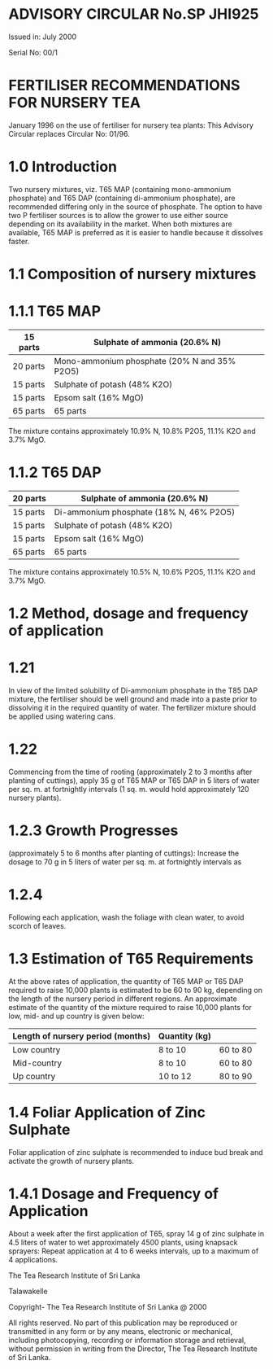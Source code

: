 # ADVISORY CIRCULAR No.SP JHI925

Issued in: July 2000

Serial No: 00/1

# FERTILISER RECOMMENDATIONS FOR NURSERY TEA

January 1996 on the use of fertiliser for nursery tea plants: This Advisory Circular replaces Circular No: 01/96.

# 1.0 Introduction

Two nursery mixtures, viz. T65 MAP (containing mono-ammonium phosphate) and T65 DAP (containing di-ammonium phosphate), are recommended differing only in the source of phosphate. The option to have two P fertiliser sources is to allow the grower to use either source depending on its availability in the market. When both mixtures are available, T65 MAP is preferred as it is easier to handle because it dissolves faster.

# 1.1 Composition of nursery mixtures

# 1.1.1 T65 MAP

|15 parts|Sulphate of ammonia (20.6% N)|
|---|---|
|20 parts|Mono-ammonium phosphate (20% N and 35% P2O5)|
|15 parts|Sulphate of potash (48% K2O)|
|15 parts|Epsom salt (16% MgO)|
|65 parts|65 parts|

The mixture contains approximately 10.9% N, 10.8% P2O5, 11.1% K2O and 3.7% MgO.

# 1.1.2 T65 DAP

|20 parts|Sulphate of ammonia (20.6% N)|
|---|---|
|15 parts|Di-ammonium phosphate (18% N, 46% P2O5)|
|15 parts|Sulphate of potash (48% K2O)|
|15 parts|Epsom salt (16% MgO)|
|65 parts|65 parts|

The mixture contains approximately 10.5% N, 10.6% P2O5, 11.1% K2O and 3.7% MgO.

# 1.2 Method, dosage and frequency of application

# 1.21

In view of the limited solubility of Di-ammonium phosphate in the T85 DAP mixture, the fertiliser should be well ground and made into a paste prior to dissolving it in the required quantity of water. The fertilizer mixture should be applied using watering cans.

# 1.22

Commencing from the time of rooting (approximately 2 to 3 months after planting of cuttings), apply 35 g of T65 MAP or T65 DAP in 5 liters of water per sq. m. at fortnightly intervals (1 sq. m. would hold approximately 120 nursery plants).
# 1.2.3 Growth Progresses

(approximately 5 to 6 months after planting of cuttings): Increase the dosage to 70 g in 5 liters of water per sq. m. at fortnightly intervals as

# 1.2.4

Following each application, wash the foliage with clean water, to avoid scorch of leaves.

# 1.3 Estimation of T65 Requirements

At the above rates of application, the quantity of T65 MAP or T65 DAP required to raise 10,000 plants is estimated to be 60 to 90 kg, depending on the length of the nursery period in different regions. An approximate estimate of the quantity of the mixture required to raise 10,000 plants for low, mid- and up country is given below:

|Length of nursery period (months)|Quantity (kg)| |
|---|---|---|
|Low country|8 to 10|60 to 80|
|Mid-country|8 to 10|60 to 80|
|Up country|10 to 12|80 to 90|

# 1.4 Foliar Application of Zinc Sulphate

Foliar application of zinc sulphate is recommended to induce bud break and activate the growth of nursery plants.

# 1.4.1 Dosage and Frequency of Application

About a week after the first application of T65, spray 14 g of zinc sulphate in 4.5 liters of water to wet approximately 4500 plants, using knapsack sprayers: Repeat application at 4 to 6 weeks intervals, up to a maximum of 4 applications.

The Tea Research Institute of Sri Lanka

Talawakelle

Copyright- The Tea Research Institute of Sri Lanka @ 2000

All rights reserved. No part of this publication may be reproduced or transmitted in any form or by any means, electronic or mechanical, including photocopying, recording or information storage and retrieval, without permission in writing from the Director, The Tea Research Institute of Sri Lanka.